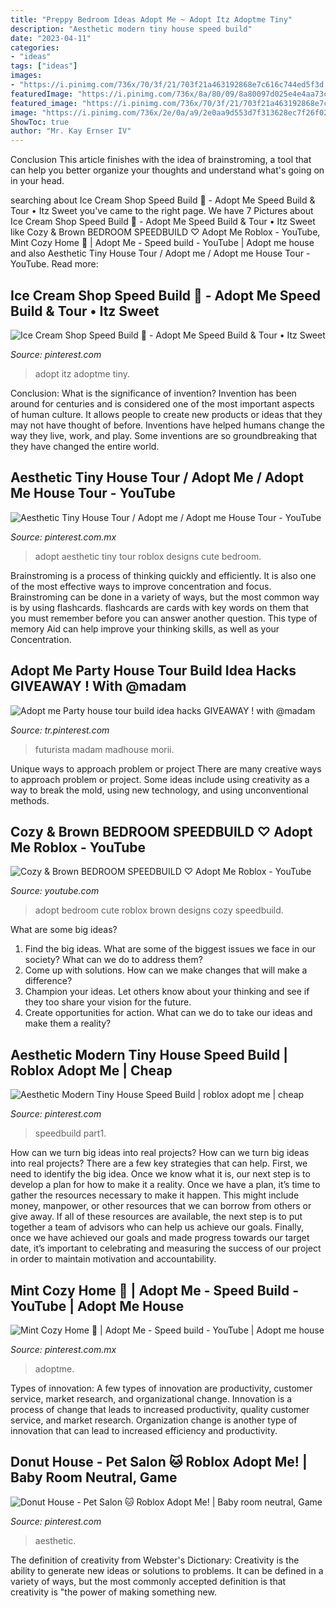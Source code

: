 ```yaml
---
title: "Preppy Bedroom Ideas Adopt Me ~ Adopt Itz Adoptme Tiny"
description: "Aesthetic modern tiny house speed build"
date: "2023-04-11"
categories:
- "ideas"
tags: ["ideas"]
images:
- "https://i.pinimg.com/736x/70/3f/21/703f21a463192868e7c616c744ed5f3d.jpg"
featuredImage: "https://i.pinimg.com/736x/8a/80/09/8a80097d025e4e4aa73c19bc7aaede43.jpg"
featured_image: "https://i.pinimg.com/736x/70/3f/21/703f21a463192868e7c616c744ed5f3d.jpg"
image: "https://i.pinimg.com/736x/2e/0a/a9/2e0aa9d553d7f313628ec7f26f0226da.jpg"
ShowToc: true
author: "Mr. Kay Ernser IV"
---
```



Conclusion
This article finishes with the idea of brainstroming, a tool that can help you better organize your thoughts and understand what's going on in your head.

	

		
searching about Ice Cream Shop Speed Build 🍦 - Adopt Me Speed Build &amp; Tour • Itz Sweet you've came to the right page. We have 7 Pictures about Ice Cream Shop Speed Build 🍦 - Adopt Me Speed Build &amp; Tour • Itz Sweet like Cozy &amp; Brown BEDROOM SPEEDBUILD ♡ Adopt Me Roblox - YouTube, Mint Cozy Home 🌿 | Adopt Me - Speed build - YouTube | Adopt me house and also Aesthetic Tiny House Tour / Adopt me / Adopt me House Tour - YouTube. Read more:
		
    
## Ice Cream Shop Speed Build 🍦 - Adopt Me Speed Build &amp; Tour • Itz Sweet

<img loading=lazy src="https://i.pinimg.com/736x/8a/80/09/8a80097d025e4e4aa73c19bc7aaede43.jpg" onerror="this.onerror=null;this.src='https://tse4.mm.bing.net/th?id=OIP.c0A5tlScQh9qBsUO5vU39QHaEK&amp;pid=15.1';" alt="Ice Cream Shop Speed Build 🍦 - Adopt Me Speed Build &amp; Tour • Itz Sweet">

_Source: pinterest.com_

>adopt itz adoptme tiny. 

	

Conclusion: What is the significance of invention?
Invention has been around for centuries and is considered one of the most important aspects of human culture. It allows people to create new products or ideas that they may not have thought of before. Inventions have helped humans change the way they live, work, and play. Some inventions are so groundbreaking that they have changed the entire world.

    
## Aesthetic Tiny House Tour / Adopt Me / Adopt Me House Tour - YouTube

<img loading=lazy src="https://i.pinimg.com/736x/59/f2/13/59f213f2f88133c0b2d0d56d0a4b5186.jpg" onerror="this.onerror=null;this.src='https://tse2.mm.bing.net/th?id=OIP.FCXenZi18z2Z-dtYwNN_TwHaEK&amp;pid=15.1';" alt="Aesthetic Tiny House Tour / Adopt me / Adopt me House Tour - YouTube">

_Source: pinterest.com.mx_

>adopt aesthetic tiny tour roblox designs cute bedroom. 

	

Brainstroming is a process of thinking quickly and efficiently. It is also one of the most effective ways to improve concentration and focus. Brainstroming can be done in a variety of ways, but the most common way is by using flashcards. flashcards are cards with key words on them that you must remember before you can answer another question. This type of memory Aid can help improve your thinking skills, as well as your Concentration.

    
## Adopt Me Party House Tour Build Idea Hacks GIVEAWAY ! With @madam

<img loading=lazy src="https://i.pinimg.com/736x/2e/0a/a9/2e0aa9d553d7f313628ec7f26f0226da.jpg" onerror="this.onerror=null;this.src='https://tse4.mm.bing.net/th?id=OIP.6H3IQx8vdjozC3a6ykMIwwHaFj&amp;pid=15.1';" alt="Adopt me Party house tour build idea hacks GIVEAWAY ! with @madam">

_Source: tr.pinterest.com_

>futurista madam madhouse morii. 

	

Unique ways to approach problem or project
There are many creative ways to approach problem or project. Some ideas include using creativity as a way to break the mold, using new technology, and using unconventional methods.

    
## Cozy &amp; Brown BEDROOM SPEEDBUILD ♡ Adopt Me Roblox - YouTube

<img loading=lazy src="https://i.ytimg.com/vi/N2e-1ytCv3I/maxresdefault.jpg" onerror="this.onerror=null;this.src='https://tse3.mm.bing.net/th?id=OIP.4f7DIGIKXgWdATevMPkfewHaEK&amp;pid=15.1';" alt="Cozy &amp; Brown BEDROOM SPEEDBUILD ♡ Adopt Me Roblox - YouTube">

_Source: youtube.com_

>adopt bedroom cute roblox brown designs cozy speedbuild. 

	

What are some big ideas?
1. Find the big ideas. What are some of the biggest issues we face in our society? What can we do to address them?
2. Come up with solutions. How can we make changes that will make a difference?
3. Champion your ideas. Let others know about your thinking and see if they too share your vision for the future.
4. Create opportunities for action. What can we do to take our ideas and make them a reality?

    
## Aesthetic Modern Tiny House Speed Build | Roblox Adopt Me | Cheap

<img loading=lazy src="https://i.pinimg.com/736x/70/3f/21/703f21a463192868e7c616c744ed5f3d.jpg" onerror="this.onerror=null;this.src='https://tse1.mm.bing.net/th?id=OIP.KVm1sWLplZc450KllLTfiAHaEK&amp;pid=15.1';" alt="Aesthetic Modern Tiny House Speed Build | roblox adopt me | cheap">

_Source: pinterest.com_

>speedbuild part1. 

	

How can we turn big ideas into real projects?
How can we turn big ideas into real projects? There are a few key strategies that can help. First, we need to identify the big idea. Once we know what it is, our next step is to develop a plan for how to make it a reality. Once we have a plan, it’s time to gather the resources necessary to make it happen. This might include money, manpower, or other resources that we can borrow from others or give away. If all of these resources are available, the next step is to put together a team of advisors who can help us achieve our goals. Finally, once we have achieved our goals and made progress towards our target date, it’s important to celebrating and measuring the success of our project in order to maintain motivation and accountability.

    
## Mint Cozy Home 🌿 | Adopt Me - Speed Build - YouTube | Adopt Me House

<img loading=lazy src="https://i.pinimg.com/736x/0b/8b/ba/0b8bba4df32321bf2e196d7d3f4bbbe2.jpg" onerror="this.onerror=null;this.src='https://tse4.mm.bing.net/th?id=OIP.qL26bI1dswXQ8rR3XCyU2QHaEK&amp;pid=15.1';" alt="Mint Cozy Home 🌿 | Adopt Me - Speed build - YouTube | Adopt me house">

_Source: pinterest.com.mx_

>adoptme. 

	

Types of innovation: A few types of innovation are productivity, customer service, market research, and organizational change.
Innovation is a process of change that leads to increased productivity, quality customer service, and market research. Organization change is another type of innovation that can lead to increased efficiency and productivity.

    
## Donut House - Pet Salon 🐱 Roblox Adopt Me! | Baby Room Neutral, Game

<img loading=lazy src="https://i.pinimg.com/736x/c9/ee/f8/c9eef8989487530f04a8bf60ef1f5b96.jpg" onerror="this.onerror=null;this.src='https://tse3.mm.bing.net/th?id=OIP.XtjRpO6i8uZku5yXWe21zwHaEK&amp;pid=15.1';" alt="Donut House - Pet Salon 🐱 Roblox Adopt Me! | Baby room neutral, Game">

_Source: pinterest.com_

>aesthetic. 

	

The definition of creativity from Webster's Dictionary:
Creativity is the ability to generate new ideas or solutions to problems. It can be defined in a variety of ways, but the most commonly accepted definition is that creativity is "the power of making something new.

